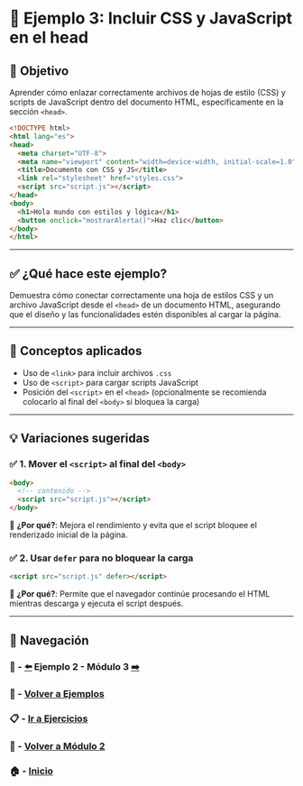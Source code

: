 # 🧪 Ejemplo 3: Incluir CSS y JavaScript en el head

## 🎯 Objetivo
Aprender cómo enlazar correctamente archivos de hojas de estilo (CSS) y scripts de JavaScript dentro del documento HTML, específicamente en la sección `<head>`.

```html
<!DOCTYPE html>
<html lang="es">
<head>
  <meta charset="UTF-8">
  <meta name="viewport" content="width=device-width, initial-scale=1.0">
  <title>Documento con CSS y JS</title>
  <link rel="stylesheet" href="styles.css">
  <script src="script.js"></script>
</head>
<body>
  <h1>Hola mundo con estilos y lógica</h1>
  <button onclick="mostrarAlerta()">Haz clic</button>
</body>
</html>
```

---

## ✅ ¿Qué hace este ejemplo?
Demuestra cómo conectar correctamente una hoja de estilos CSS y un archivo JavaScript desde el `<head>` de un documento HTML, asegurando que el diseño y las funcionalidades estén disponibles al cargar la página.

---

## 🧠 Conceptos aplicados
- Uso de `<link>` para incluir archivos `.css`
- Uso de `<script>` para cargar scripts JavaScript
- Posición del `<script>` en el `<head>` (opcionalmente se recomienda colocarlo al final del `<body>` si bloquea la carga)

---

## 💡 Variaciones sugeridas

### ✅ 1. Mover el `<script>` al final del `<body>`
```html
<body>
  <!-- contenido -->
  <script src="script.js"></script>
</body>
```
📌 **¿Por qué?**: Mejora el rendimiento y evita que el script bloquee el renderizado inicial de la página.

### ✅ 2. Usar `defer` para no bloquear la carga
```html
<script src="script.js" defer></script>
```
📌 **¿Por qué?**: Permite que el navegador continúe procesando el HTML mientras descarga y ejecuta el script después.

---

## 🔁 Navegación

### 🧪 - [⬅️](./Ejemplo_2.md) Ejemplo 2 - Módulo 3 [➡️](../../../Modulo_3/Modulo_3.md)

### 🧪 - [Volver a Ejemplos](../README.md)

### 📋 - [Ir a Ejercicios](../../Ejercicios/README.md)

### 📘 - [Volver a Módulo 2](../../Modulo_2.md)

### 🏠 - [Inicio](../../../README.md)

